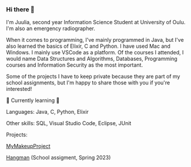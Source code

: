 ### Hi there 👋

I'm Juulia, second year Information Science Student at University of Oulu. I'm also an emergency radiographer.

When it comes to programming, I've mainly programmed in  Java, but I've also learned the basics of Elixir, C and Python. I have used Mac and Windows. I mainly use VSCode as a platform.
Of the courses I attended, I would name Data Structures and  Algorithms, Databases, Programming courses and Information
Security as the most important.

Some of the projects I have to keep private because they are part of my school assignments, but I'm happy to share those with you if you're interested!

🌱 Currently learning 🌱

Languages:
 Java, C, Python, Elixir

Other skills: SQL, Visual Studio Code, Eclipse, JUnit

Projects:

[MyMakeupProject](https://github.com/julluu/MakeupProject)

[Hangman](https://github.com/julluu/Hangman) (School assigment, Spring 2023)

<!--
**julluu/julluu** is a ✨ _special_ ✨ repository because its `README.md` (this file) appears on your GitHub profile.

Here are some ideas to get you started:

- 🔭 I’m currently working on ...
- 🌱 I’m currently learning ...
- 👯 I’m looking to collaborate on ...
- 🤔 I’m looking for help with ...
- 💬 Ask me about ...
- 📫 How to reach me: ...
- 😄 Pronouns: ...
- ⚡ Fun fact: ...
-->
